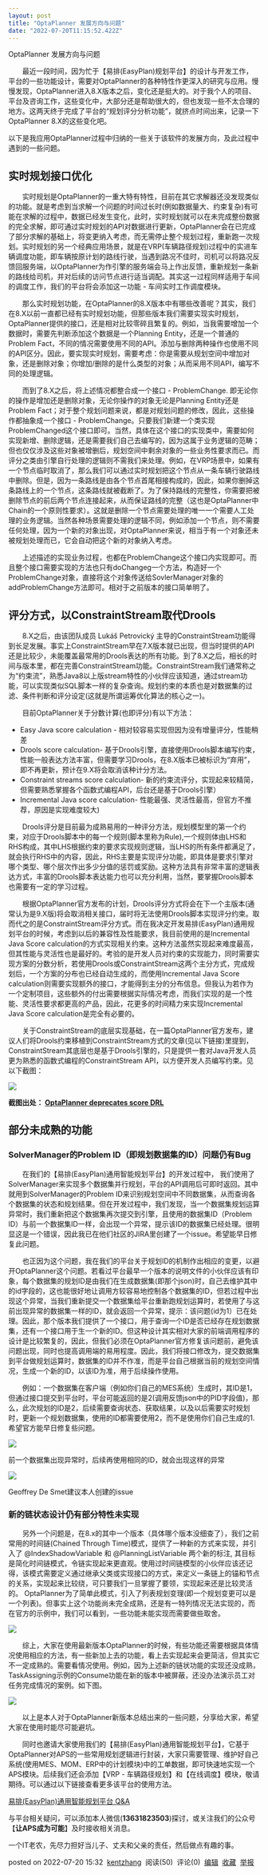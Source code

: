 ```yaml
---
layout: post
title: "OptaPlanner 发展方向与问题"
date: "2022-07-20T11:15:52.422Z"
---
```

OptaPlanner 发展方向与问题

​　　最近一段时间，因为忙于【易排(EasyPlan)规划平台】的设计与开发工作，平台的一些功能设计，需要对OptaPlanner的各种特性作更深入的研究与应用。慢慢发现，OptaPlanner进入8.X版本之后，变化还是挺大的。对于我个人的项目、平台及咨询工作，这些变化中，大部分还是帮助很大的，但也发现一些不太合理的地方。这两天终于完成了平台的“规划评分分析功能”，就挤点时间出来，记录一下OptaPlanner 8.X的这些变化吧。

以下是我应用OptaPlanner过程中归纳的一些关于该软件的发展方向，及此过程中遇到的一些问题。

实时规划接口优化
--------

　　实时规划是OptaPlanner的一重大特有特性，目前在其它求解器还没发现类似的功能。就是考虑到当求解一个问题的时间过长时(例如数据量大、约束复杂)有可能在求解的过程中，数据已经发生变化，此时，实时规划就可以在未完成整份数据的完全求解，即可通过实时规划的API对数据进行更新，OptaPlanner会在已完成了部分求解的基础上，将变更纳入考虑，而无需停止整个规划过程，重新跑一次规划。实时规划的另一个经典应用场景，就是在VRP(车辆路径规划)过程中的实进车辆调度功能，即车辆按原计划的路线行驶，当遇到路况不佳时，司机可以将路况反馈回服务端，以OptaPlanner为作引擎的服务端会马上作出反馈，重新规划一条新的路线给司机，并对后续的访问节点进行适当调配。其实这一过程同样适用于车间的调度工作，我们的平台将会添加这一功能 - 车间实时工作调度模块。

　　那么实时规划功能，在OptaPlanner的8.X版本中有哪些改善呢？其实，我们在8.X以前一直都已经有实时规划功能，但那些版本我们需要实现实时规划，OptaPlanner提供的接口，还是相对比较零碎且繁复的。例如，当我需要增加一个数据时，需要先判断添加这个数据是一个Planning Entity，还是一个普通的Problem Fact，不同的情况需要使用不同的API。添加与删除两种操作也使用不同的API区分。因此，要实现实时规划，需要考虑：你是需要从规划空间中增加对象，还是删除对象；你增加/删除的是什么类型的对象；从而采用不同API，编写不同的处理逻辑。

　　而到了8.X之后，将上述情况都整合成一个接口 - ProblemChange. 即无论你的操作是增加还是删除对象，无论你操作的对象无论是Planning Entity还是Problem Fact；对于整个规划问题来说，都是对规划问题的修改，因此，这些操作都抽象成一个接口 - ProblemChange。只要我们新建一个类实现ProblemChanged这个接口即可。当然，具体在这个接口的实现类中，需要如何实现新增、删除逻辑，还是需要我们自己去编写的，因为这属于业务逻辑的范畴；但也仅仅涉及这些对象被增删后，规划空间中剩余对象的一些业务性要求而已。而评分之类由引擎自行处理的逻辑则不需我们来处理。例如，在VRP场景中，如果有一个节点临时取消了，那么我们可以通过实时规划把这个节点从一条车辆行驶路线中删除。但是，因为一条路线是由各个节点首尾相接构成的，因此，如果你删掉这条路线上的一个节点，这条路线就被截断了。为了保持路线的完整性，你需要把被删除节点的前后两个节点连接起来，从而保证路线的完整（这也是OptaPlanner中Chain的一个原则性要求）。这就是删除一个节点需要处理的唯一一个需要人工处理的业务逻辑。当然各种场景需要处理的逻辑不同，例如添加一个节点，则不需要任何处理，因为一个新的对象出现，对OptaPlanner来说，相当于有一个对象还未被规划处理而已，它会自动把这个新的对象纳入考虑。

　　上述描述的实现业务过程，也都在ProblemChange这个接口内实现即可。而且整个接口需要实现的方法也只有doChangeg一个方法，构造好一个ProblemChange对象，直接将这个对象传送给SovlerManager对象的addProblemChange方法即可。相对于之前版本的接口简单明了。

评分方式，以ConstraintStream取代Drools
------------------------------

　　8.X之后，由该团队成员 Lukáš Petrovický 主导的ConstraintStream功能得到长足发展。事实上ConstraintStream早在7.X版本就已出现，但当时提供的API还是比较少，未能覆盖最常用的Drools表达的所有功能。到了8.X之后，相长的时间与版本里，都在完善ConstraintStream功能。ConstraintStream我们通常称之为“约束流”，熟悉Java8以上版stream特性的小伙伴应该知道，通过stream功能，可以实现类似SQL脚本一样的复杂查询。规划约束的本质也是对数据集的过滤、条件判断和评分设定(这就是所谓运筹优化算法的核心之一)。

　　目前OptaPlanner关于分数计算(也即评分)有以下方法：

*   Easy Java score calculation - 相对较容易实现但因为没有增量评分，性能稍差
*   Drools score calculation- 基于Drools引擎，直接使用Drools脚本编写约束，性能一般表达方法丰富，但需要学习Drools，在8.X版本已被标识为“弃用”，即不再更新，预计在9.X将会取消该种计分方法。
*   Constraint streams score calculation- 新的约束流评分，实现起来较精简，但需要熟悉掌握各个函数式编程API，后台还是基于Drools引擎）
*   Incremental Java score calculation- 性能最强、灵活性最高，但官方不推荐，原因是实现难度较大)

　　Drools评分是目前最为成熟易用的一种评分方法，规划模型里的第一个约束，对应于Drools脚本中的每一个规则(脚本里称为Rule),一个规则体由LHS和RHS构成，其中LHS根据约束的要求实现规则逻辑，当LHS的所有条件都满足了，就会执行RHS中的内容，因此，RHS主要是实现评分功能，即具体是要求引擎对哪个类型、哪个层次作出多少分值的惩罚或奖励。这种方法具有非常丰富的逻辑表达方式，丰富的Drools脚本表达能力也可以充分利用，当然，要掌握Drools脚本也需要有一定的学习过程。

　　根据OptaPlanner官方发布的计划，Drools评分方式将会在下一个主版本(通常认为是9.X版)将会取消相关接口，届时将无法使用Drools脚本实现评分约束。取而代之的是ConstraintStream评分方式。而在我决定开发易排(EasyPlan)通用规划平台的时候，考虑到以后的兼容性及性能要求，我目前使用的是Incremental Java Score calculation的方式实现相关约束。这种方法虽然实现起来难度最高，但其性能与灵活性也是最好的。考验的是开发人员对约束的实现能力，同时需要实现方案的分数分析，若使用Drools或ConstraintStream这两个主分方式，完成规划后，一个方案的分布也已经自动生成的，而使用Incremental Java Score calculation则需要实现额外的接口，才能得到主分的分布信息。但我认为若作为一个定制项目，这些额外的付出需要根据实际情况考虑，而我们实现的是一个性能、灵活性要求都更高的产品，因此，花更多的时间精力来实现Incremental Java Score calculation是完全有必要的。

　　关于ConstraintStream的底层实现基础，在一篇OptaPlanner官方发布，建议人们将Drools约束移植到ConstraintStream方式的文章(见以下链接)里提到，ConstraintStream其底层也是基于Drools引擎的，只是提供一套对Java开发人员更为熟悉的函数式编程的ConstraintStream API，以方便开发人员编写约束。见以下截图：

![](https://img2022.cnblogs.com/blog/148283/202207/148283-20220720152527493-2020376093.png)

**截图出处： [OptaPlanner deprecates score DRL](https://www.optaplanner.org/blog/2022/05/26/optaplanner-deprecates-score-drl.html "OptaPlanner deprecates score DRL")**

部分未成熟的功能
--------

### SolverManager的Problem ID（即规划数据集的ID）问题仍有Bug

　　在我们的【易排(EasyPlan)通用智能规划平台】的开发过程中， 我们使用了SolverManager来实现多个数据集并行规划，平台的API调用后可即时返回。其中就用到SolverManager的Problem ID来识别规划空间中不同数据集，从而查询各个数据集的状态和规划结果。但在开发过程中，我们发现，当一个数据集规划运算异常时，我们重新把这个数据集再次提交到引擎，且使用的数据集ID（Problem ID）与前一个数据集ID一样，会出现一个异常，提示该ID的数据集已经处理。很明显这是一个错误，因此我已在他们社区的JIRA里创建了一个issue。希望能早日修复此问题。

　　也正因为这个问题，我在我们的平台关于规划ID的机制作出相应的变更，以避开OptaPlanner这个问题。若看过平台最早一个版本的说明文件的小伙伴应该有印象，每个数据集的规划ID是由我们在生成数据集(即那个json)时，自己去维护其中的id字段的，这也能很好地让调用方较容易地控制各个数据集的ID，但若过程中出现这个异常，当我们重新提交一个数据集给平台重新跑规划运算时，若使用了与这前出现异常的数据集一样的ID，就会返回一个异常，提示：该问题(id为1）已在处理。因此，那个版本我们提供了一个接口，用于查询一个ID是否已经存在规划数据集，还有一个接口用于生一个新的ID。但这种设计其实相对大家的前端调用程序的设计是比较繁复的，因此，但我们必须在OptaPlanner官方修复该问题前，避免该问题出现，同时也提高调用端的易用程度。因此，我们将接口修改为，提交数据集到平台做规划运算时，数据集的ID并不作准，而是平台自己根据当前的规划空间情况，生成一个新的ID，以该ID为准，用于后续操作使用。

　　例如：一个数据集在客户端（例如你们自己的MES系统）生成时，其ID是1，但通过接口提交到平台时，平台可能返回的是2(调用反馈json中的PID字段值)，那么，此次规划的ID是2，后续需要查询状态、获取结果，以及以后需要实时规划时，更新一个规划数据集，使用的ID都需要使用2，而不是使用你们自己生成的1. 希望官方能早日修复些问题。

![](https://img2022.cnblogs.com/blog/148283/202207/148283-20220720152717128-1855406364.png)

前一个数据集出现异常时，后续再使用相同的ID，就会出现这样的异常

![](https://img2022.cnblogs.com/blog/148283/202207/148283-20220720152746977-629731449.png)

Geoffrey De Smet建议本人创建的issue

### 新的链状态设计仍有部分特性未实现

　　另外一个问题是，在8.x的其中一个版本（具体哪个版本没细查了），我们之前常用的时间链(Chained Through Time)模式，提供了一种新的方式来实现，并引入了 @IndexShadowVariable 和 @PlanningListVariable 两个新的标注, 其目标是简化时间链模式，令链实现起来更直观。使用过时间链模型的小伙伴应该还记得，该模式需要定义通过继承父类或实现接口的方式，来定义一条链上的锚和节点的关系，实现起来比较绕，可只要我们一旦掌握了要领，实现起来还是比较灵活的。 OptaPlanner为了简单此模式，引入了列表规划变理(即一个规划变更可以是一个列表)。但事实上这个功能尚未完全成熟，还是有一特列情况无法实现的，而在官方的示例中，我们可以看到，一些功能未能实现而需要做些取舍。

![](https://img2022.cnblogs.com/blog/148283/202207/148283-20220720152837626-1663859384.png)

　　综上，大家在使用最新版本OptaPlanner的时候，有些功能还需要根据具体情况使用相应的方法，有一些新加上去的功能，看上去实现起来会更简洁，但其实它不一定成熟的。需要看情况使用。例如，因为上述新的链状功能的实现还没成熟，TaskAssigning示例的Consume功能在新的版本中被屏蔽，还没办法演示员工对任务完成情况的案例。如下图。

![](https://img2022.cnblogs.com/blog/148283/202207/148283-20220720152900566-746314587.png)

　　以上是本人对于OptaPlanner新版本总结出来的一些问题，分享给大家，希望大家在使用时能尽可能避坑。

　　同时也邀请大家使用我们的【易排(EasyPlan)通用智能规划平台】，它基于OptaPlanner对APS的一些常用规划逻辑进行封装，大家只需要管理、维护好自己系统(使用MES、MOM、ERP中的计划模块)中的工单数据，即可快速地实现一个APS模块。后续我们还会添加【VRP - 车辆路径规划】和【在线调度】模块，敬请期待。可以通过以下链接查看更多该平台的使用方法。

[易排(EasyPlan)通用智能规划平台 Q&A](https://mp.weixin.qq.com/s/jtwYKwn98Oxyd1U1IQIwxQ)

与平台相关疑问，可以添加本人微信(**13631823503**)探讨，或关注我们的公众号【**让APS成为可能**】及时接收相关消息。

一个IT老农，先尽力担好当儿子、丈夫和父亲的责任，然后做点有趣的事。

posted on 2022-07-20 15:32  [kentzhang](https://www.cnblogs.com/kentzhang/)  阅读(50)  评论(0)  [编辑](https://i.cnblogs.com/EditPosts.aspx?postid=16498233)  [收藏](javascript:void(0))  [举报](javascript:void(0))